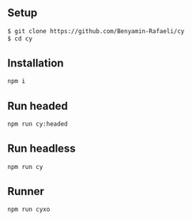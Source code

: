 Setup
------------
```sh
$ git clone https://github.com/Benyamin-Rafaeli/cy
$ cd cy
```

Installation
------------
```sh
npm i
```

Run headed
----------
```sh
npm run cy:headed
```

Run headless
----------
```sh
npm run cy
```

Runner
----------
```sh
npm run cyxo
```

<!-- Run in Docker 
----------
```sh
docker-compose -f docker-compose.yml up
``` -->

